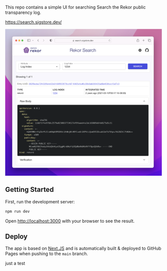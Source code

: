 This repo contains a simple UI for searching Search the Rekor public transparency log.

https://search.sigstore.dev/

![Rekor UI Screenshot](assets/screenshot2.png)

## Getting Started

First, run the development server:

```bash
npm run dev
```

Open [http://localhost:3000](http://localhost:3000) with your browser to see the result.

## Deploy

The app is based on [Next.JS](https://nextjs.org/) and is automatically built & deployed to GitHub Pages when pushing to the `main` branch.

just a test
